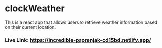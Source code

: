 # clockWeather
This is a react app that allows users to retrieve weather information based on their current location.

### Live Link: https://incredible-paprenjak-cd15bd.netlify.app/
